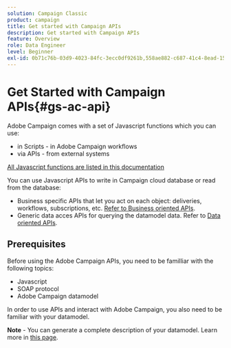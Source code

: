 ```yaml
---
solution: Campaign Classic
product: campaign
title: Get started with Campaign APIs
description: Get started with Campaign APIs
feature: Overview
role: Data Engineer
level: Beginner
exl-id: 0b71c76b-03d9-4023-84fc-3ecc0df9261b,558ae882-c687-41c4-8ead-1568a2d836b2,72dfe033-c3cd-49d2-b581-c48030646367
---
```

# Get Started with Campaign APIs{#gs-ac-api}

Adobe Campaign comes with a set of Javascript functions which you can use:

* in Scripts - in Adobe Campaign workflows
* via APIs - from external systems

[All Javascript functions are listed in this documentation](https://docs.adobe.com/content/help/en/campaign-classic/technicalresources/api/p-1.html)

You can use Javascript APIs to write in Campaign cloud database or read from the database:

* Business specific APIs that let you act on each object: deliveries, workflows, subscriptions, etc. [Refer to Business oriented APIs](https://experienceleague.adobe.com/docs/campaign-classic/using/configuring-campaign-classic/api/business-oriented-apis.html).
* Generic data acces APIs for querying the datamodel data. Refer to [Data oriented APIs](https://experienceleague.adobe.com/docs/campaign-classic/using/configuring-campaign-classic/api/data-oriented-apis.html).


## Prerequisites

Before using the Adobe Campaign APIs, you need to be familliar with the following topics:

* Javascript
* SOAP protocol
* Adobe Campaign datamodel

In order to use APIs and interact with Adobe Campaign, you also need to be familiar with your datamodel.  

**Note** - You can generate a complete description of your datamodel. Learn more in [this page](datamodel.md).

